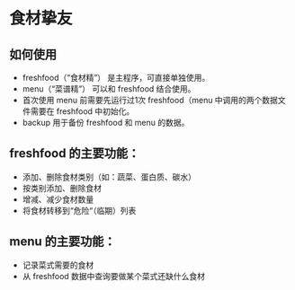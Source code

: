 # 食材挚友

## 如何使用
- freshfood（“食材精”） 是主程序，可直接单独使用。
- menu（“菜谱精”） 可以和 freshfood 结合使用。
- 首次使用 menu 前需要先运行过1次 freshfood（menu 中调用的两个数据文件需要在 freshfood 中初始化。
- backup 用于备份 freshfood 和 menu 的数据。

## freshfood 的主要功能：
- 添加、删除食材类别（如：蔬菜、蛋白质、碳水）
- 按类别添加、删除食材
- 增减、减少食材数量
- 将食材转移到“危险“（临期）列表

## menu 的主要功能：
- 记录菜式需要的食材
- 从 freshfood 数据中查询要做某个菜式还缺什么食材
